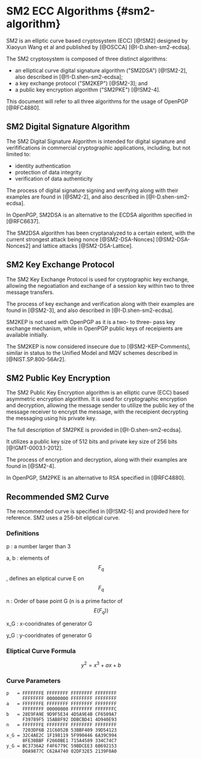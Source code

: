 # SM2 ECC Algorithms {#sm2-algorithm}

SM2 is an elliptic curve based cryptosystem (ECC) [@!SM2] designed by
Xiaoyun Wang et al and published by [@OSCCA] [@I-D.shen-sm2-ecdsa].

The SM2 cryptosystem is composed of three distinct algorithms:

* an elliptical curve digital signature algorithm ("SM2DSA") [@!SM2-2], also
  described in [@!I-D.shen-sm2-ecdsa];
* a key exchange protocol ("SM2KEP") [@SM2-3]; and
* a public key encryption algorithm ("SM2PKE") [@!SM2-4].

This document will refer to all three algorithms for the usage of
OpenPGP [@RFC4880].

## SM2 Digital Signature Algorithm

The SM2 Digital Signature Algorithm is intended for digital signature
and verififications in commercial cryptographic applications, including,
but not limited to:

* identity authentication
* protection of data integrity
* verification of data authenticity

The process of digital signature signing and verifying along with their
examples are found in [@SM2-2], and also described in [@I-D.shen-sm2-ecdsa].

In OpenPGP, SM2DSA is an alternative to the ECDSA algorithm specified in
[@RFC6637].

The SM2DSA algorithm has been cryptanalyzed to a certain extent, with the
current strongest attack being nonce [@SM2-DSA-Nonces] [@SM2-DSA-Nonces2]
and lattice attacks [@SM2-DSA-Lattice].


## SM2 Key Exchange Protocol

The SM2 Key Exchange Protocol is used for cryptographic key exchange,
allowing the negoatiation and exchange of a session key within two to
three message transfers.

The process of key exchange and verification along with their examples
are found in [@SM2-3], and also described in [@I-D.shen-sm2-ecdsa].

SM2KEP is not used with OpenPGP as it is a two- to three- pass key
exchange mechanism, while in OpenPGP public keys of receipients are
available initially.

The SM2KEP is now considered insecure due to [@SM2-KEP-Comments], similar
in status to the Unified Model and MQV schemes described in [@NIST.SP.800-56Ar2].


## SM2 Public Key Encryption

The SM2 Public Key Encryption algorithm is an elliptic curve
(ECC) based asymmetric encryption algorithm. It is used for
cryptographic encryption and decryption, allowing the message sender to
utilize the public key of the message receiver to encrypt the message,
with the receipient decrypting the messaging using his private key.

The full description of SM2PKE is provided in [@I-D.shen-sm2-ecdsa].

It utilizes a public key size of 512 bits and private key size of 256
bits [@!GMT-0003.1-2012].

The process of encryption and decryption, along with their examples are
found in [@SM2-4].

In OpenPGP, SM2PKE is an alternative to RSA specified in [@RFC4880].


## Recommended SM2 Curve

The recommended curve is specified in [@!SM2-5] and provided here for reference.
SM2 uses a 256-bit eliptical curve.

### Definitions

p
: a number larger than 3

a, b
: elements of $$F_q$$, defines an eliptical curve E on $$F_q$$

n
: Order of base point G (n is a prime factor of $$E(F_q))$$

x\_G
: x-cooridnates of generator G

y\_G
: y-cooridnates of generator G

### Eliptical Curve Formula

$$
y^2 = x^3 + ax + b
$$

### Curve Parameters

```
p   = FFFFFFFE FFFFFFFF FFFFFFFF FFFFFFFF
      FFFFFFFF 00000000 FFFFFFFF FFFFFFFF
a   = FFFFFFFE FFFFFFFF FFFFFFFF FFFFFFFF
      FFFFFFFF 00000000 FFFFFFFF FFFFFFFC
b   = 28E9FA9E 9D9F5E34 4D5A9E4B CF6509A7
      F39789F5 15AB8F92 DDBCBD41 4D940E93
n   = FFFFFFFE FFFFFFFF FFFFFFFF FFFFFFFF
      7203DF6B 21C6052B 53BBF409 39D54123
x_G = 32C4AE2C 1F198119 5F990446 6A39C994
      8FE30BBF F2660BE1 715A4589 334C74C7
y_G = BC3736A2 F4F6779C 59BDCEE3 6B692153
      D0A9877C C62A4740 02DF32E5 2139F0A0
```